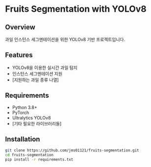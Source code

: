 # Fruits Segmentation with YOLOv8

## Overview
과일 인스턴스 세그멘테이션을 위한 YOLOv8 기반 프로젝트입니다.

## Features
- YOLOv8을 이용한 실시간 과일 탐지
- 인스턴스 세그멘테이션 지원
- [지원하는 과일 종류 나열]

## Requirements
- Python 3.8+
- PyTorch
- Ultralytics YOLOv8
- [기타 필요한 라이브러리들]

## Installation
```bash
git clone https://github.com/jms01121/fruits-segmentation.git
cd fruits-segmentation
pip install -r requirements.txt